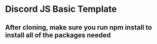 # Discord JS Basic Template


## After cloning, make sure you run **npm install** to install all of the packages needed